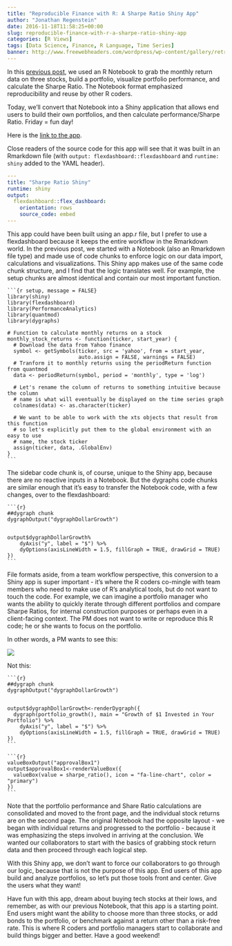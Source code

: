 ```yaml
---
title: "Reproducible Finance with R: A Sharpe Ratio Shiny App"
author: "Jonathan Regenstein"
date: 2016-11-18T11:58:25+00:00
slug: reproducible-finance-with-r-a-sharpe-ratio-shiny-app
categories: [R Views]
tags: [Data Science, Finance, R Language, Time Series]
banner: http://www.freewebheaders.com/wordpress/wp-content/gallery/retro-abstract/retro-abstract-blue-header-6101.jpg
---
```


In this [previous post](/2016/11/09/reproducible-finance-with-r-the-sharpe-ratio/), we used an R Notebook to grab the monthly return data on three stocks, build a portfolio, visualize portfolio performance, and calculate the Sharpe Ratio. The Notebook format emphasized reproducibility and reuse by other R coders.

Today, we’ll convert that Notebook into a Shiny application that allows end users to build their own portfolios, and then calculate performance/Sharpe Ratio. Friday = fun day!

Here is the [link to the app](https://beta.rstudioconnect.com/content/2128/#sharpe-ratio).

Close readers of the source code for this app will see that it was built in an Rmarkdown file (with `output: flexdashboard::flexdashboard` and `runtime: shiny` added to the YAML header).

```yaml
---
title: "Sharpe Ratio Shiny"
runtime: shiny
output:
  flexdashboard::flex_dashboard:
    orientation: rows
    source_code: embed
---
```

This app could have been built using an app.r file, but I prefer to use a flexdashboard because it keeps the entire workflow in the Rmarkdown world. In the previous post, we started with a Notebook (also an Rmarkdown file type) and made use of code chunks to enforce logic on our data import, calculations and visualizations. This Shiny app makes use of the same code chunk structure, and I find that the logic translates well. For example, the setup chunks are almost identical and contain our most important function.

    ```{r setup, message = FALSE}
    library(shiny)
    library(flexdashboard)
    library(PerformanceAnalytics)
    library(quantmod)
    library(dygraphs)
    
    # Function to calculate monthly returns on a stock 
    monthly_stock_returns <- function(ticker, start_year) {
      # Download the data from Yahoo finance
      symbol <- getSymbols(ticker, src = 'yahoo', from = start_year, 
                           auto.assign = FALSE, warnings = FALSE) 
      # Tranform it to monthly returns using the periodReturn function from quantmod
      data <- periodReturn(symbol, period = 'monthly', type = 'log')
      
      # Let's rename the column of returns to something intuitive because the column
      # name is what will eventually be displayed on the time series graph
      colnames(data) <- as.character(ticker)
      
      # We want to be able to work with the xts objects that result from this function 
      # so let's explicitly put them to the global environment with an easy to use 
      # name, the stock ticker
      assign(ticker, data, .GlobalEnv)
    }
    ```

The sidebar code chunk is, of course, unique to the Shiny app, because there are no reactive inputs in a Notebook. But the dygraphs code chunks are similar enough that it’s easy to transfer the Notebook code, with a few changes, over to the flexdashboard:

    ```{r}
    ##dygraph chunk
    dygraphOutput("dygraphDollarGrowth")
    
    
    output$dygraphDollarGrowth%
        dyAxis("y", label = "$") %>%
        dyOptions(axisLineWidth = 1.5, fillGraph = TRUE, drawGrid = TRUE)
    })
    ```

File formats aside, from a team workflow perspective, this conversion to a Shiny app is super important - it’s where the R coders co-mingle with team members who need to make use of R’s analytical tools, but do not want to touch the code. For example, we can imagine a portfolio manager who wants the ability to quickly iterate through different portfolios and compare Sharpe Ratios, for internal construction purposes or perhaps even in a client-facing context. The PM does not want to write or reproduce this R code; he or she wants to focus on the portfolio.

In other words, a PM wants to see this:

![](https://www.rstudio.com/wp-content/uploads/2016/11/finance_shiny_app.png)

Not this:

    ```{r}
    ##dygraph chunk
    dygraphOutput("dygraphDollarGrowth")
    
    
    output$dygraphDollarGrowth<-renderDygraph({
      dygraph(portfolio_growth(), main = "Growth of $1 Invested in Your Portfolio") %>%
        dyAxis("y", label = "$") %>%
        dyOptions(axisLineWidth = 1.5, fillGraph = TRUE, drawGrid = TRUE)
    })
    ```
    
    ```{r}
    valueBoxOutput("approvalBox1")
    output$approvalBox1<-renderValueBox({
      valueBox(value = sharpe_ratio(), icon = "fa-line-chart", color = "primary")
    })
    ```

Note that the portfolio performance and Share Ratio calculations are consolidated and moved to the front page, and the individual stock returns are on the second page. The original Notebook had the opposite layout - we began with individual returns and progressed to the portfolio - because it was emphasizing the steps involved in arriving at the conclusion. We wanted our collaborators to start with the basics of grabbing stock return data and then proceed through each logical step.

With this Shiny app, we don’t want to force our collaborators to go through our logic, because that is not the purpose of this app. End users of this app build and analyze portfolios, so let’s put those tools front and center. Give the users what they want!

Have fun with this app, dream about buying tech stocks at their lows, and remember, as with our previous Notebook, that this app is a starting point. End users might want the ability to choose more than three stocks, or add bonds to the portfolio, or benchmark against a return other than a risk-free rate. This is where R coders and portfolio managers start to collaborate and build things bigger and better. Have a good weekend!
